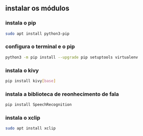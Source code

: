 ## instalar os módulos

### instala o pip
```bash
sudo apt install python3-pip
```

### configura o terminal e o pip
```bash
python3 -m pip install --upgrade pip setuptools virtualenv
```

### instala o kivy
```bash
pip install kivy[base]
```

### instala a biblioteca de reonhecimento de fala
```bash
pip install SpeechRecognition
```

### instala o xclip
```bash
sudo apt install xclip
```